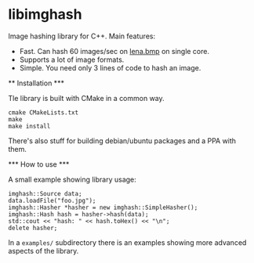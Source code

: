 libimghash
==========

Image hashing library for C++. Main features:
* Fast. Can hash 60 images/sec on [lena.bmp](http://www.ece.rice.edu/~wakin/images/lena512.bmp) on single core.
* Supports a lot of image formats.
* Simple. You need only 3 lines of code to hash an image.

** Installation ***

Tle library is built with CMake in a common way.

    cmake CMakeLists.txt
    make
    make install
    
There's also stuff for building debian/ubuntu packages and a PPA with them.

*** How to use ***

A small example showing library usage:

    imghash::Source data;
    data.loadFile("foo.jpg");
    imghash::Hasher *hasher = new imghash::SimpleHasher();
    imghash::Hash hash = hasher->hash(data);
    std::cout << "hash: " << hash.toHex() << "\n";
    delete hasher;

In a `examples/` subdirectory there is an examples showing more advanced aspects of the library.
